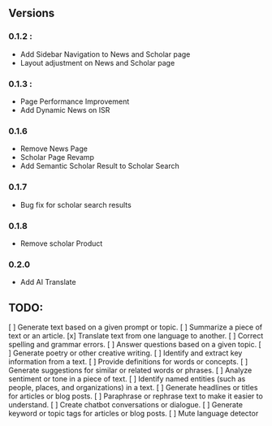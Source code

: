 ## Versions

### 0.1.2 :
- Add Sidebar Navigation to News and Scholar page
- Layout adjustment on News and Scholar page

### 0.1.3 :
- Page Performance Improvement
- Add Dynamic News on ISR

### 0.1.6
- Remove News Page
- Scholar Page Revamp
- Add Semantic Scholar Result to Scholar Search

### 0.1.7
- Bug fix for scholar search results

### 0.1.8
- Remove scholar Product

### 0.2.0
- Add AI Translate

## TODO:

[ ] Generate text based on a given prompt or topic.
[ ] Summarize a piece of text or an article.
[x] Translate text from one language to another.
[ ] Correct spelling and grammar errors.
[ ] Answer questions based on a given topic.
[ ] Generate poetry or other creative writing.
[ ] Identify and extract key information from a text.
[ ] Provide definitions for words or concepts.
[ ] Generate suggestions for similar or related words or phrases.
[ ] Analyze sentiment or tone in a piece of text.
[ ] Identify named entities (such as people, places, and organizations) in a text.
[ ] Generate headlines or titles for articles or blog posts.
[ ] Paraphrase or rephrase text to make it easier to understand.
[ ] Create chatbot conversations or dialogue.
[ ] Generate keyword or topic tags for articles or blog posts.
[ ] Mute language detector
